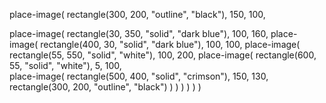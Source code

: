 
place-image(
  rectangle(300, 200, "outline", "black"),
  150,
  100,

place-image(
    rectangle(30, 350, "solid", "dark blue"),
 100,
 160, 
place-image(
      rectangle(400, 30, "solid", "dark blue"),
  100,
  100,
 place-image(
        rectangle(55, 550, "solid", "white"),
        100,
 200,
place-image(
          rectangle(600, 55, "solid", "white"),
          5,
          100,   
place-image(
rectangle(500, 400, "solid", "crimson"),
  150,
  130,                 
                        rectangle(300, 200, "outline", "black")
                      )
                    )
                  )
                )
              )
            )
  
